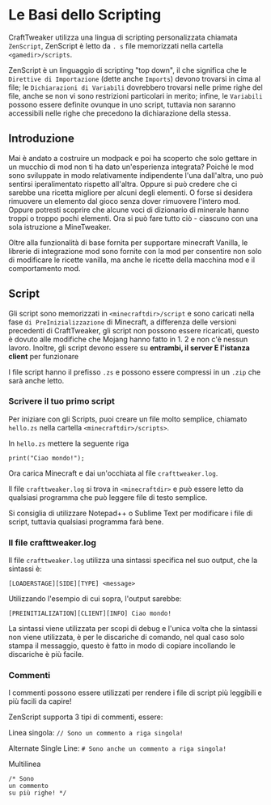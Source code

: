 # Le Basi dello Scripting

CraftTweaker utilizza una lingua di scripting personalizzata chiamata `ZenScript`, ZenScript è letto da `. s` file memorizzati nella cartella `<gamedir>/scripts`.

ZenScript è un linguaggio di scripting "top down", il che significa che le `Direttive di Importazione` (dette anche `Imports`) devono trovarsi in cima al file; le `Dichiarazioni di Variabili` dovrebbero trovarsi nelle prime righe del file, anche se non vi sono restrizioni particolari in merito; infine, le `Variabili` possono essere definite ovunque in uno script, tuttavia non saranno accessibili nelle righe che precedono la dichiarazione della stessa.

## Introduzione

Mai è andato a costruire un modpack e poi ha scoperto che solo gettare in un mucchio di mod non ti ha dato un'esperienza integrata? Poiché le mod sono sviluppate in modo relativamente indipendente l'una dall'altra, uno può sentirsi iperalimentato rispetto all'altra. Oppure si può credere che ci sarebbe una ricetta migliore per alcuni degli elementi. O forse si desidera rimuovere un elemento dal gioco senza dover rimuovere l'intero mod. Oppure potresti scoprire che alcune voci di dizionario di minerale hanno troppi o troppo pochi elementi. Ora si può fare tutto ciò - ciascuno con una sola istruzione a MineTweaker.

Oltre alla funzionalità di base fornita per supportare minecraft Vanilla, le librerie di integrazione mod sono fornite con la mod per consentire non solo di modificare le ricette vanilla, ma anche le ricette della macchina mod e il comportamento mod.

## Script

Gli script sono memorizzati in `<minecraftdir>/script` e sono caricati nella fase `di PreInizializzazione` di Minecraft, a differenza delle versioni precedenti di CraftTweaker, gli script non possono essere ricaricati, questo è dovuto alle modifiche che Mojang hanno fatto in 1. 2 e non c'è nessun lavoro. Inoltre, gli script devono essere su **entrambi, il server E l'istanza client** per funzionare

I file script hanno il prefisso `.zs` e possono essere compressi in un `.zip` che sarà anche letto.

### Scrivere il tuo primo script

Per iniziare con gli Scripts, puoi creare un file molto semplice, chiamato `hello.zs` nella cartella `<minecraftdir>/scripts>`.

In `hello.zs` mettere la seguente riga

```zenscript
print("Ciao mondo!");
```

Ora carica Minecraft e dai un'occhiata al file `crafttweaker.log`.

Il file `crafttweaker.log` si trova in `<minecraftdir>` e può essere letto da qualsiasi programma che può leggere file di testo semplice.

Si consiglia di utilizzare Notepad++ o Sublime Text per modificare i file di script, tuttavia qualsiasi programma farà bene.

### Il file crafttweaker.log

Il file `crafttweaker.log` utilizza una sintassi specifica nel suo output, che la sintassi è:

    [LOADERSTAGE][SIDE][TYPE] <message>
    

Utilizzando l'esempio di cui sopra, l'output sarebbe:

    [PREINITIALIZATION][CLIENT][INFO] Ciao mondo!
    

La sintassi viene utilizzata per scopi di debug e l'unica volta che la sintassi non viene utilizzata, è per le discariche di comando, nel qual caso solo stampa il messaggio, questo è fatto in modo di copiare incollando le discariche è più facile.

### Commenti

I commenti possono essere utilizzati per rendere i file di script più leggibili e più facili da capire!

ZenScript supporta 3 tipi di commenti, essere:

Linea singola: `// Sono un commento a riga singola!`

Alternate Single Line: `# Sono anche un commento a riga singola!`

Multilinea

    /* Sono
    un commento
    su più righe! */